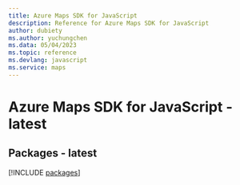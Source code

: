 ```yaml
---
title: Azure Maps SDK for JavaScript
description: Reference for Azure Maps SDK for JavaScript
author: dubiety
ms.author: yuchungchen
ms.data: 05/04/2023
ms.topic: reference
ms.devlang: javascript
ms.service: maps
---
```

# Azure Maps SDK for JavaScript - latest
## Packages - latest
[!INCLUDE [packages](maps-index.md)]